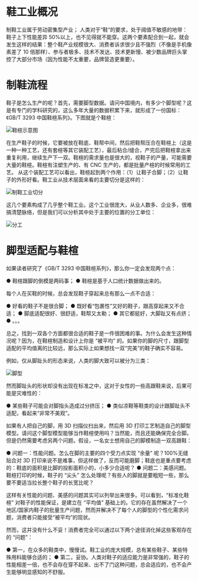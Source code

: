 # 鞋工业概况

制鞋工业属于劳动密集型产业； 人类对于“鞋“的要求，处于阈值不敏感的地带：鞋子上下性能差异 50%以上，也不见得就不能穿。这两个要素配合到一起，就会发生这样的结果：整个鞋产业规模很大、消费者诉求很少且不强烈（不像是手机像素差了 10 倍那样）、参与者极多、技术不发达、技术更新慢、被少数品牌巨头掌控了大部分市场（因为性能不太重要，品牌营造更重要）。

# 制鞋流程

鞋子是怎么生产的呢？首先，需要脚型数据。请问中国境内，有多少个脚型呢？这是有专门的学科研究的，这么多年大量的数据积累下来，就形成了一份国标：《GB/T 3293 中国鞋楦系列》。下图就是个鞋楦：

![鞋楦示意图](https://s1.ax1x.com/2020/07/25/UzrI7q.md.png)

在生产鞋子的时候，它要被放在鞋底、鞋帮中间，然后把鞋帮压合在鞋楦上（这是一种一种工艺，还有套楦等其它装配工艺），最后粘合/缝合，产完后把鞋楦拿出来重复利用，继续生产下一双。鞋楦的需求量也是很大的，视鞋子的产量，可能需要大量的鞋楦。鞋楦有注塑生产的、有 CNC 生产的，都是批量产楦的时候常用的工艺。
从这个装配工艺可以看出，鞋楦起到两个作用：（1）让鞋子合脚；（2）让鞋子的外形好看。鞋工业从技术层面来看的主要切分是这样的：

![制鞋工业切分](https://s1.ax1x.com/2020/07/26/apqcdI.md.jpg)

这几个要素构成了几乎整个鞋工业。这个工业很庞大，从业人数多、企业多，很难搞清楚脉络，但是我们可以分析其中处于主要的位置的分工单位：

![分工](https://s1.ax1x.com/2020/07/26/apqIyQ.jpg)

# 脚型适配与鞋楦

如果读者研究了《GB/T 3293 中国鞋楦系列》，那么你一定会发现两个点：

● 鞋楦跟脚的倒模是两码事；
● 鞋楦是基于人口统计数据做出来的。

每个人在买鞋的时候，总会发现鞋子穿起来总有那么一点不合适：

● 好看的鞋子不是很合脚；
● 既好看“包裹性”又好的鞋子，跟高穿起来又不合适；
● 脚底适配很好、很舒适，鞋帮又太勒；
● 其它都挺好，大脚趾又有点挤；
● 。。。

总之，找到一双各个方面都很合适的鞋子是一件很困难的事。为什么会发生这种情况呢？因为，在鞋楦制造和设计上你是 “被平均” 的。如果你的脚的尺寸，跟脚型适配的平均值离的比较远，那么实际上如果想找一双“完美”的鞋子确实不容易。

例如，仅从脚趾头的形态来说，人类的脚大致可以被分为三类：

![脚型](https://s1.ax1x.com/2020/07/26/apOtC6.png)

然而脚趾头的形状却没有出现在标准之中，这对于女性的一些高跟鞋来说，后果可能是灾难性的：

● 某些鞋子可能会对脚指头造成过分挤压；
● 类似凉鞋等鞋类的设计跟脚趾头不适配，看起来“非常不美观”。

如果有人把自己的脚，用 3D 扫描仪扫出来，然后用 3D 打印工艺制造自己的脚型模型。请问这个脚型模型能够当作鞋楦使用吗？当然能，而且还能确保完全合脚。但是仍然需要考虑另两个问题。假设，一名女士想用自己的脚模制造一双高跟鞋：

● 问题一：性能问题。怎么在脚的主要的四个受力点实现 “余量” 呢？100%无缝贴合对 3D 打印来说不是难事，但这样做了，反而可能磨脚；鞋底也是重点要考虑的：鞋底的面积是比脚的投影面积小的，小多少合适呢？
● 问题二：美感问题。鞋楦打印的时候，鞋子的 “尖头” 怎么处理呢？有些人的脚就是要粗短一些，那么要不要适当拉长整个鞋子的长宽比呢？

这样有关性能的问题、美感的问题其实可以列举出来很多。可以看到，“标准化鞋楦” 对鞋子的性能保证，是建立在 “平均值” 基础上的。它的存在虽然解决了一个地区/国家内鞋子的批量生产问题，然而并解决不了每个人的脚型的个性化需求问题，消费者只能接受“被平均”的现状。

然而，这并没有什么不妥！消费者完全可以通过以下两个途径消化掉这些客观存在的 “问题”：

● 第一，在众多的鞋类中，慢慢试。鞋工业的庞大规模，总有某些鞋子、某些特殊用料能够合适的；
● 第二，妥协。人类对鞋子的适应能力是非常强的，鞋子的性能相差一倍，也不会存在穿不起来、出不了门这种问题，总会适应的，也不会产生能够明显感知的不舒服。
